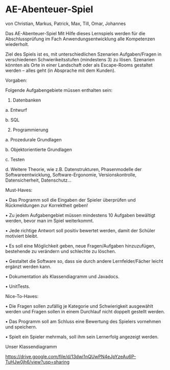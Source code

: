 # AE-Abenteuer-Spiel
von Christian, Markus, Patrick, Max, Till, Omar, Johannes


Das AE-Abenteuer-Spiel
Mit Hilfe dieses Lernspiels werden für die Abschlussprüfung im Fach Anwendungsentwicklung alle Kompetenzen wiederholt. 

Ziel des Spiels ist es, mit unterschiedlichen Szenarien Aufgaben/Fragen in verschiedenen Schwierikeitsstufen (mindestens 3) zu lösen. Szenarien könnten als Orte in einer Landschaft oder als Escape-Rooms gestaltet werden – alles geht (in Absprache mit dem Kunden).

Vorgaben:

Folgende Aufgabengebiete müssen enthalten sein:
1.	Datenbanken 

  a.	Entwurf 
  
  b.	SQL
  
2.	Programmierung 

  a.	Prozedurale Grundlagen 
  
  b.	Objektorientierte Grundlagen
  
  c.	Testen
  
  d.	Weitere Theorie, wie z.B. Datenstrukturen, Phasenmodelle der Softwareentwicklung, Software-Ergonomie, Versionskontrolle, Datensicherheit, Datenschutz…

Must-Haves:

•	Das Programm soll die Eingaben der Spieler überprüfen und Rückmeldungen zur Korrektheit geben! 

•	Zu jedem Aufgabengebiet müssen mindestens 10 Aufgaben bewältigt werden, bevor man im Spiel weiterkommt.

•	Jede richtige Antwort soll positiv bewertet werden, damit der Schüler motiviert bleibt. 

•	Es soll eine Möglichkeit geben, neue Fragen/Aufgaben hinzuzufügen, bestehende zu verändern und schlechte zu löschen.

•	Gestaltet die Software so, dass sie durch andere Lernfelder/Fächer leicht ergänzt werden kann.

•	Dokumentation als Klassendiagramm und Javadocs.

•	UnitTests.


Nice-To-Haves:

•	Die Fragen sollen zufällig je Kategorie und Schwierigkeit ausgewählt werden und Fragen sollen in einem Durchlauf nicht doppelt gestellt werden.

•	Das Programm soll am Schluss eine Bewertung des Spielers vornehmen und speichern. 

•	Spielt ein Spieler mehrmals, soll ihm sein Lernerfolg angezeigt werden.


Unser Klassendiagramm

https://drive.google.com/file/d/13dwi1nQUwPN4eJpYzeAu6P-TuHJw0jh6/view?usp=sharing

